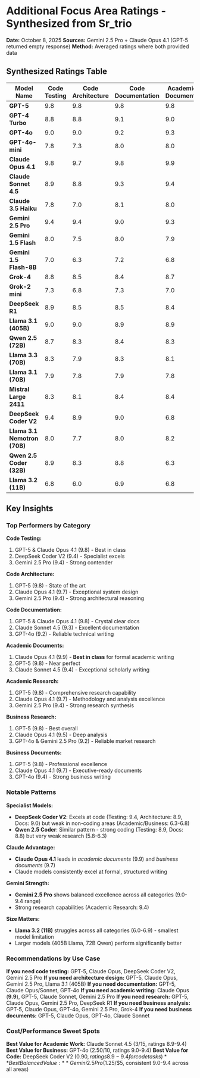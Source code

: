 # Additional Focus Area Ratings - Synthesized from Sr_trio

**Date:** October 8, 2025
**Sources:** Gemini 2.5 Pro + Claude Opus 4.1 (GPT-5 returned empty response)
**Method:** Averaged ratings where both provided data

## Synthesized Ratings Table

| Model Name | Code Testing | Code Architecture | Code Documentation | Academic Documents | Academic Research | Business Research | Business Documents |
|------------|--------------|-------------------|-------------------|-------------------|-------------------|-------------------|-------------------|
| **GPT-5** | 9.8 | 9.8 | 9.8 | 9.8 | 9.8 | 9.8 | 9.8 |
| **GPT-4 Turbo** | 8.8 | 8.8 | 9.1 | 9.0 | 8.8 | 9.1 | 9.1 |
| **GPT-4o** | 9.0 | 9.0 | 9.2 | 9.3 | 9.0 | 9.2 | 9.4 |
| **GPT-4o-mini** | 7.8 | 7.3 | 8.0 | 8.0 | 7.5 | 7.8 | 8.1 |
| **Claude Opus 4.1** | 9.8 | 9.7 | 9.8 | 9.9 | 9.7 | 9.5 | 9.7 |
| **Claude Sonnet 4.5** | 8.9 | 8.8 | 9.3 | 9.4 | 8.9 | 9.0 | 9.1 |
| **Claude 3.5 Haiku** | 7.8 | 7.0 | 8.1 | 8.0 | 7.1 | 7.7 | 8.0 |
| **Gemini 2.5 Pro** | 9.4 | 9.4 | 9.0 | 9.3 | 9.4 | 9.2 | 9.0 |
| **Gemini 1.5 Flash** | 8.0 | 7.5 | 8.0 | 7.9 | 7.5 | 8.0 | 8.0 |
| **Gemini 1.5 Flash-8B** | 7.0 | 6.3 | 7.2 | 6.8 | 6.3 | 6.9 | 7.0 |
| **Grok-4** | 8.8 | 8.5 | 8.4 | 8.7 | 8.5 | 9.0 | 8.8 |
| **Grok-2 mini** | 7.3 | 6.8 | 7.3 | 7.0 | 6.9 | 7.5 | 7.3 |
| **DeepSeek R1** | 8.9 | 8.5 | 8.5 | 8.4 | 8.5 | 8.0 | 8.1 |
| **Llama 3.1 (405B)** | 9.0 | 9.0 | 8.9 | 8.9 | 8.8 | 8.6 | 8.9 |
| **Qwen 2.5 (72B)** | 8.7 | 8.3 | 8.4 | 8.3 | 7.9 | 8.0 | 8.3 |
| **Llama 3.3 (70B)** | 8.3 | 7.9 | 8.3 | 8.1 | 7.8 | 7.8 | 8.1 |
| **Llama 3.1 (70B)** | 7.9 | 7.8 | 7.9 | 7.8 | 7.4 | 7.4 | 7.8 |
| **Mistral Large 2411** | 8.3 | 8.1 | 8.4 | 8.4 | 8.0 | 8.2 | 8.5 |
| **DeepSeek Coder V2** | 9.4 | 8.9 | 9.0 | 6.8 | 6.3 | 6.3 | 6.8 |
| **Llama 3.1 Nemotron (70B)** | 8.0 | 7.7 | 8.0 | 8.2 | 7.8 | 7.8 | 8.2 |
| **Qwen 2.5 Coder (32B)** | 8.9 | 8.3 | 8.8 | 6.3 | 5.8 | 5.9 | 6.3 |
| **Llama 3.2 (11B)** | 6.8 | 6.0 | 6.9 | 6.8 | 6.0 | 6.4 | 6.9 |

## Key Insights

### Top Performers by Category

**Code Testing:**
1. GPT-5 & Claude Opus 4.1 (9.8) - Best in class
2. DeepSeek Coder V2 (9.4) - Specialist excels
3. Gemini 2.5 Pro (9.4) - Strong contender

**Code Architecture:**
1. GPT-5 (9.8) - State of the art
2. Claude Opus 4.1 (9.7) - Exceptional system design
3. Gemini 2.5 Pro (9.4) - Strong architectural reasoning

**Code Documentation:**
1. GPT-5 & Claude Opus 4.1 (9.8) - Crystal clear docs
2. Claude Sonnet 4.5 (9.3) - Excellent documentation
4. GPT-4o (9.2) - Reliable technical writing

**Academic Documents:**
1. Claude Opus 4.1 (9.9) - **Best in class** for formal academic writing
2. GPT-5 (9.8) - Near perfect
3. Claude Sonnet 4.5 (9.4) - Exceptional scholarly writing

**Academic Research:**
1. GPT-5 (9.8) - Comprehensive research capability
2. Claude Opus 4.1 (9.7) - Methodology and analysis excellence
3. Gemini 2.5 Pro (9.4) - Strong research synthesis

**Business Research:**
1. GPT-5 (9.8) - Best overall
2. Claude Opus 4.1 (9.5) - Deep analysis
3. GPT-4o & Gemini 2.5 Pro (9.2) - Reliable market research

**Business Documents:**
1. GPT-5 (9.8) - Professional excellence
2. Claude Opus 4.1 (9.7) - Executive-ready documents
3. GPT-4o (9.4) - Strong business writing

### Notable Patterns

**Specialist Models:**
- **DeepSeek Coder V2**: Excels at code (Testing: 9.4, Architecture: 8.9, Docs: 9.0) but weak in non-coding areas (Academic/Business: 6.3-6.8)
- **Qwen 2.5 Coder**: Similar pattern - strong coding (Testing: 8.9, Docs: 8.8) but very weak research (5.8-6.3)

**Claude Advantage:**
- **Claude Opus 4.1** leads in *academic documents* (9.9) and *business documents* (9.7)
- Claude models consistently excel at formal, structured writing

**Gemini Strength:**
- **Gemini 2.5 Pro** shows balanced excellence across all categories (9.0-9.4 range)
- Strong research capabilities (Academic Research: 9.4)

**Size Matters:**
- **Llama 3.2 (11B)** struggles across all categories (6.0-6.9) - smallest model limitation
- Larger models (405B Llama, 72B Qwen) perform significantly better

### Recommendations by Use Case

**If you need code testing:** GPT-5, Claude Opus, DeepSeek Coder V2, Gemini 2.5 Pro
**If you need architecture design:** GPT-5, Claude Opus, Gemini 2.5 Pro, Llama 3.1 (405B)
**If you need documentation:** GPT-5, Claude Opus/Sonnet, GPT-4o
**If you need academic writing:** Claude Opus (**9.9**), GPT-5, Claude Sonnet, Gemini 2.5 Pro
**If you need research:** GPT-5, Claude Opus, Gemini 2.5 Pro, DeepSeek R1
**If you need business analysis:** GPT-5, Claude Opus, GPT-4o, Gemini 2.5 Pro, Grok-4
**If you need business documents:** GPT-5, Claude Opus, GPT-4o, Claude Sonnet

### Cost/Performance Sweet Spots

**Best Value for Academic Work:** Claude Sonnet 4.5 ($3/$15, ratings 8.9-9.4)
**Best Value for Business:** GPT-4o ($2.50/$10, ratings 9.0-9.4)
**Best Value for Code:** DeepSeek Coder V2 ($0.90, ratings 8.9-9.4 for code tasks)
**Best Balanced Value:** Gemini 2.5 Pro ($1.25/$5, consistent 9.0-9.4 across all areas)
